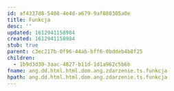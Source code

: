 ```yaml
---
id: af4337d8-5408-4e4d-a679-9af880305a0e
title: Funkcja
desc: ''
updated: 1612941158984
created: 1612941158984
stub: true
parent: c3ec217b-0f96-44ab-bff6-0bddeb4b8f25
children:
  - 1b9d3d30-3aac-4827-b11d-1d1a962c5b6b
fname: ang.dd.html.html.dom.ang.zdarzenie.ts.funkcja
hpath: ang.dd.html.html.dom.ang.zdarzenie.ts.funkcja
---
```



